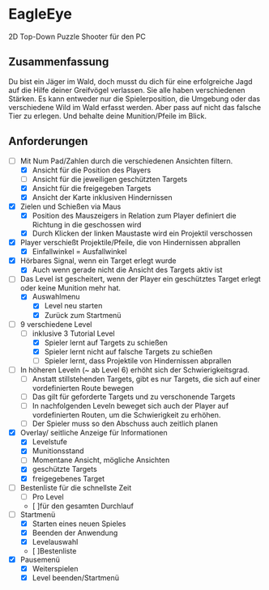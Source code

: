 # EagleEye

2D Top-Down Puzzle Shooter für den PC

## Zusammenfassung

Du bist ein Jäger im Wald, doch musst du dich für eine erfolgreiche Jagd auf die Hilfe deiner Greifvögel verlassen. Sie alle haben verschiedenen Stärken. Es kann entweder nur die Spielerposition, die Umgebung oder das verschiedene Wild im Wald erfasst werden. Aber pass auf nicht das falsche Tier zu erlegen. Und behalte deine Munition/Pfeile im Blick.

## Anforderungen

- [ ] Mit Num Pad/Zahlen durch die verschiedenen Ansichten filtern.
  - [x] Ansicht für die Position des Players
  - [ ] Ansicht für die jeweiligen geschützten Targets
  - [x] Ansicht für die freigegeben Targets
  - [x] Ansicht der Karte inklusiven Hindernissen
- [x] Zielen und Schießen via Maus
  - [x] Position des Mauszeigers in Relation zum Player definiert die Richtung in die geschossen wird
  - [x] Durch Klicken der linken Maustaste wird ein Projektil verschossen
- [x] Player verschießt Projektile/Pfeile, die von Hindernissen abprallen
  - [x] Einfallwinkel = Ausfallwinkel
- [x] Hörbares Signal, wenn ein Target erlegt wurde
  - [x] Auch wenn gerade nicht die Ansicht des Targets aktiv ist
- [ ] Das Level ist gescheitert, wenn der Player ein geschütztes Target erlegt oder keine Munition mehr hat.
    - [x] Auswahlmenu
        - [x] Level neu starten
        - [x] Zurück zum Startmenü
- [ ] 9 verschiedene Level
  - [ ] inklusive 3 Tutorial Level
    - [x] Spieler lernt auf Targets zu schießen
    - [x] Spieler lernt nicht auf falsche Targets zu schießen
    - [ ] Spieler lernt, dass Projektile von Hindernissen abprallen
- [ ] In höheren Leveln (~ ab Level 6) erhöht sich der Schwierigkeitsgrad.
    - [ ] Anstatt stillstehenden Targets, gibt es nur Targets, die sich auf einer vordefinierten Route bewegen
    - [ ] Das gilt für geforderte Targets und zu verschonende Targets
    - [ ] In nachfolgenden Leveln beweget sich auch der Player auf vordefinierten Routen, um die Schwierigkeit zu erhöhen.
    - [ ] Der Spieler muss so den Abschuss auch zeitlich planen
- [x] Overlay/ seitliche Anzeige für Informationen
    - [x] Levelstufe
    - [x] Munitionsstand
    - [ ] Momentane Ansicht, mögliche Ansichten
    - [x] geschützte Targets
    - [x] freigegebenes Target
- [ ] Bestenliste für die schnellste Zeit
  - [ ] Pro Level
  - [ ]für den gesamten Durchlauf
- [ ] Startmenü
    - [x] Starten eines neuen Spieles
    - [x] Beenden der Anwendung
    - [x] Levelauswahl
    - [ ]Bestenliste
- [x] Pausemenü
  - [x] Weiterspielen
  - [x] Level beenden/Startmenü
